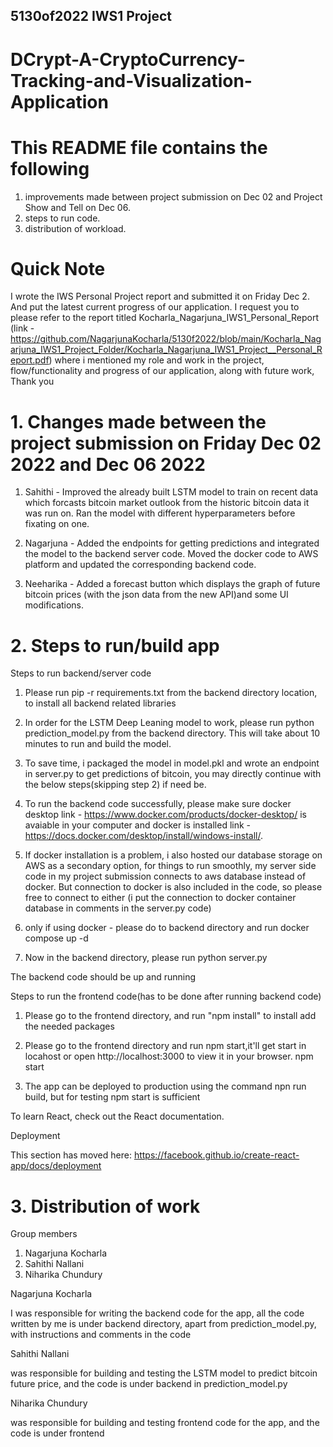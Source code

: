## 5130of2022 IWS1 Project

# DCrypt-A-CryptoCurrency-Tracking-and-Visualization-Application

# This README file contains the following

1. improvements made between project submission on Dec 02 and Project Show and Tell on Dec 06.
2. steps to run code.
3. distribution of workload.


# Quick Note  
I wrote the IWS Personal Project report and submitted it on Friday Dec 2. And put the latest current progress of our application. I request you to    please refer to the report titled Kocharla_Nagarjuna_IWS1_Personal_Report (link -https://github.com/NagarjunaKocharla/5130f2022/blob/main/Kocharla_Nagarjuna_IWS1_Project_Folder/Kocharla_Nagarjuna_IWS1_Project__Personal_Report.pdf) where i mentioned my role and work in the project, flow/functionality and progress of our application, along with future work, Thank you


#  1. Changes made between the project submission on Friday Dec 02 2022 and Dec 06 2022

1. Sahithi - Improved the already built LSTM model to train on recent data which forcasts bitcoin market outlook from the historic bitcoin data it was run on. Ran the model with different hyperparameters before fixating on one.

2. Nagarjuna - Added the endpoints for getting predictions and integrated the model to the backend server code. Moved the docker code to AWS platform and updated the corresponding backend code.

3. Neeharika - Added a forecast button which displays the graph of future bitcoin prices (with the json data from the new API)and some UI modifications.


# 2. Steps to run/build app

Steps to run backend/server code

1. Please run pip -r requirements.txt from the backend directory location, to install all backend related libraries

2. In order for the LSTM Deep Leaning model to work, please run python prediction_model.py from the backend directory. This will take about 10 minutes to run and build the model.

3. To save time, i packaged the model in model.pkl and wrote an endpoint in server.py to get predictions of bitcoin, you may directly continue with the below steps(skipping step 2) if need be.

4. To run the backend code successfully, please make sure docker desktop link - https://www.docker.com/products/docker-desktop/ is avaiable in your computer and docker is installed link - https://docs.docker.com/desktop/install/windows-install/.

5. If docker installation is a problem, i also hosted our database storage on AWS as a secondary option, for things to run smoothly, my server side code in my project submission connects to aws database instead of docker. But connection to docker is also included in the code, so please free to connect to either (i put the connection to docker container database in comments in the server.py code)

6. only if using docker - please do to backend directory and run docker compose up -d

7. Now in the backend directory, please run python server.py

The backend code should be up and running

Steps to run the frontend code(has to be done after running backend code)

1. Please go to the frontend directory, and run "npm install" to install add the needed packages

2. Please go to the frontend directory and run npm start,it'll get start in locahost or open http://localhost:3000 to view it in your browser.
npm start

3. The app can be deployed to production using the command npn run build, but for testing npm start is sufficient

To learn React, check out the React documentation.

Deployment

This section has moved here: https://facebook.github.io/create-react-app/docs/deployment

# 3. Distribution of work

Group members
1. Nagarjuna Kocharla
2. Sahithi Nallani
3. Niharika Chundury

Nagarjuna Kocharla

I was responsible for writing the backend code for the app, all the code written by me is under backend directory, apart from prediction_model.py, with instructions and comments in the code

Sahithi Nallani 

was responsible for building and testing the LSTM model to predict bitcoin future price, and the code is under backend in prediction_model.py

Niharika Chundury

was responsible for building and testing frontend code for the app, and the code is under frontend


